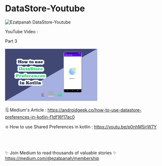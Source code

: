 # DataStore-Youtube
<img alt="Ezatpanah  DataStore-Youtube" src="https://emojipedia-us.s3.amazonaws.com/content/2020/04/05/yt.png" width="3%"></a>

YouTube Video :

Part 3
<br>  
<a href="https://youtu.be/RQKP7TtiOrU" target="_blank"><img alt="Ezatpanah  DataStore-Youtube" src="datastore.jpg" width="60%"></a>
<br>
<br>
🗒️ Medium's Article :
https://androidgeek.co/how-to-use-datastore-preferences-in-kotlin-f1df16f17ac0
<br>

❇️ How to use Shared Preferences in kotlin :
https://youtu.be/p0nhM5irW7Y

<br>
<br>

✨ Join Medium to read thousands of valuable stories ✨
<br>
https://medium.com/@ezatpanah/membership
